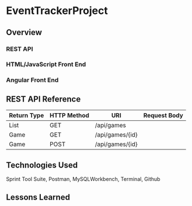 # EventTrackerProject

## Overview

### REST API

### HTML/JavaScript Front End

### Angular Front End

## REST API Reference
| Return Type | HTTP Method |       URI       | Request Body |
|-------------|-------------|-----------------|--------------|
|  List<Game> |     GET     | /api/games      |              |
|     Game    |     GET     | /api/games/{id} |              |
|     Game    |     POST    | /api/games/{id} |              |

## Technologies Used
Sprint Tool Suite, Postman, MySQLWorkbench, Terminal, Github

## Lessons Learned
